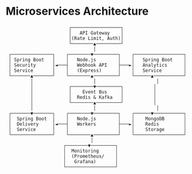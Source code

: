# Microservices Architecture

                           ┌──────────────────┐
                           │   API Gateway    │
                           │(Rate Limit, Auth)│
                           └────────▲─────────┘
                                    │
     ┌───────────────┐    ┌────────▼─────────┐    ┌──────────────────┐
     │ Spring Boot   │    │   Node.js        │    │   Spring Boot    │
     │ Security      │◄───┤   Webhook API    ├───►│   Analytics      │
     │ Service       │    │   (Express)      │    │   Service        │
     └───────▲───────┘    └────────▲─────────┘    └──────▲───────────┘
             │                      │                      │
             │             ┌────────▼─────────┐           │
             │             │    Event Bus     │           │
             │             │  Redis & Kafka   │           │
             │             └────────▲─────────┘           │
             │                      │                      │
     ┌───────▼───────┐    ┌────────▼─────────┐    ┌──────▼───────────┐
     │  Spring Boot  │    │   Node.js        │    │    MongoDB       │
     │  Delivery     │◄───┤   Workers        ├───►│    Redis         │
     │  Service      │    │                  │    │    Storage       │
     └───────────────┘    └────────▲─────────┘    └──────────────────┘
                                   │
                         ┌────────▼─────────┐
                         │  Monitoring      │
                         │  (Prometheus/    │
                         │   Grafana)       │
                         └──────────────────┘
